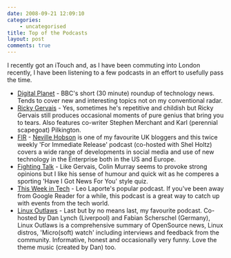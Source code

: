 ```yaml
---
date: 2008-09-21 12:09:10
categories:
    - uncategorised
title: Top of the Podcasts
layout: post
comments: true
---
```

I recently got an iTouch and, as I have been commuting into London
recently, I have been listening to a few podcasts in an effort to
usefully pass the time.

-   [Digital Planet](http://www.bbc.co.uk/radio/podcasts/digitalp/) -
    BBC's short (30 minute) roundup of technology news. Tends to cover
    new and interesting topics not on my conventional radar.
-   [Ricky Gervais](http://www.rickygervais.com/podcasts2.php) - Yes,
    sometimes he's repetitive and childish but Ricky Gervais still
    produces occasional moments of pure genius that bring you to tears.
    Also features co-writer Stephen Merchant and Karl (perennial
    scapegoat) Pilkington.
-   [FIR](http://www.forimmediaterelease.biz/) - [Neville
    Hobson](http://www.nevillehobson.com/) is one of my favourite UK
    bloggers and this twice weekly 'For Immediate Release' podcast
    (co-hosted with Shel Holtz) covers a wide range of developments in
    social media and use of new technology in the Enterprise both in the
    US and Europe.
-   [Fighting Talk](http://www.bbc.co.uk/radio/podcasts/ft/) - Like
    Gervais, Colin Murray seems to provoke strong opinions but I like
    his sense of humour and quick wit as he comperes a sporting 'Have I
    Got News For You' style quiz.
-   [This Week in Tech](http://twit.tv/twit) - Leo Laporte's popular
    podcast. If you've been away from Google Reader for a while, this
    podcast is a great way to catch up with events from the tech world.
-   [Linux Outlaws](http://linuxoutlaws.com/podcast) - Last but by no
    means last, my favourite podcast. Co-hosted by Dan Lynch (Liverpool)
    and Fabian Scherschel (Germany), Linux Outlaws is a comprehensive
    summary of OpenSource news, Linux distros, 'Micro(soft) watch'
    including interviews and feedback from the community. Informative,
    honest and occasionally very funny. Love the theme music (created by
    Dan) too.

